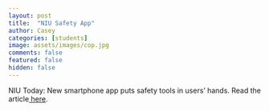 ```yaml
---
layout: post
title:  "NIU Safety App"
author: Casey
categories: [students]
image: assets/images/cop.jpg
comments: false
featured: false
hidden: false
---
```


NIU Today: New smartphone app puts safety tools in users’ hands. Read the article<a href="https://www.niutoday.info/2019/07/22/new-smartphone-app-puts-safety-tools-in-users-hands/"> here</a>.
